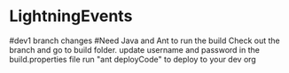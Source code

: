 # LightningEvents
#dev1 branch changes
#Need Java and Ant to run the build
Check out the branch and go to build folder.
update username and password in the build.properties file
run "ant deployCode" to deploy to your dev org
